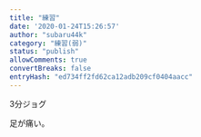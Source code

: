 ```yaml
---
title: "練習"
date: '2020-01-24T15:26:57'
author: "subaru44k"
category: "練習(弱)"
status: "publish"
allowComments: true
convertBreaks: false
entryHash: "ed734ff2fd62ca12adb209cf0404aacc"
---
```

3分ジョグ

足が痛い。
